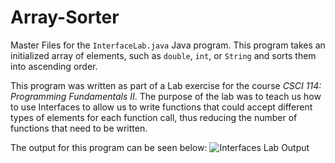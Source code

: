 # Array-Sorter

Master Files for the `InterfaceLab.java` Java program. This program takes an initialized array of elements, such as `double`, `int`, or `String` and sorts them into ascending order.

This program was written as part of a Lab exercise for the course _CSCI 114: Programming Fundamentals II_. The purpose of the lab was to teach us how to use Interfaces to allow us to write functions that could accept different types of elements for each function call, thus reducing the number of functions that need to be written.

The output for this program can be seen below:
![Interfaces Lab Output](https://user-images.githubusercontent.com/82683346/115346467-0c982b00-a165-11eb-8180-f9ebc8cc5e0a.jpg)
